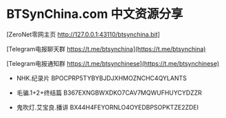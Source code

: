 # BTSynChina.com 中文资源分享

[ZeroNet零网主页 http://127.0.0.1:43110/btsynchina.bit]

[Telegram电报聊天群 https://t.me/btsynchina](https://t.me/btsynchina)

[Telegram电报通知群 https://t.me/btsynchinese](https://t.me/btsynchinese)


- NHK.纪录片 BPOCPRP5TYBYBJDJXHMOZNCHC4QYLANTS

- 毛骗.1+2+终结篇 B367EXNGBWXDKO7CAV7MQWUFHUYCYDZZR

- 鬼吹灯.艾宝良.播讲 BX44H4FEYORNLO4OYEDBPSOPKTZE2ZDEI
